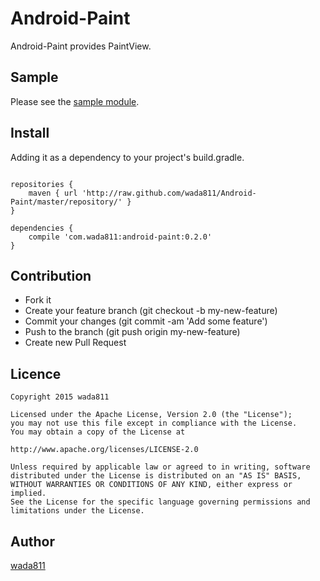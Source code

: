 Android-Paint
====

Android-Paint provides PaintView.

## Sample

Please see the [sample module](https://github.com/wada811/Android-Paint/tree/master/sample).

## Install

Adding it as a dependency to your project's build.gradle.

```

repositories {
    maven { url 'http://raw.github.com/wada811/Android-Paint/master/repository/' }
}

dependencies {
    compile 'com.wada811:android-paint:0.2.0'
}
```

## Contribution

- Fork it
- Create your feature branch (git checkout -b my-new-feature)
- Commit your changes (git commit -am 'Add some feature')
- Push to the branch (git push origin my-new-feature)
- Create new Pull Request

## Licence

    Copyright 2015 wada811

    Licensed under the Apache License, Version 2.0 (the "License");
    you may not use this file except in compliance with the License.
    You may obtain a copy of the License at

    http://www.apache.org/licenses/LICENSE-2.0

    Unless required by applicable law or agreed to in writing, software
    distributed under the License is distributed on an "AS IS" BASIS,
    WITHOUT WARRANTIES OR CONDITIONS OF ANY KIND, either express or implied.
    See the License for the specific language governing permissions and
    limitations under the License.

## Author

[wada811](https://github.com/wada811)